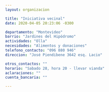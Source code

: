 ```yaml
---
layout: organizacion

title: "Iniciativa vecinal"
date: 2020-04-05 20:23:06 -0300

departamento: "Montevideo"
barrio: "Jardines del Hipódromo"
actividades: "Olla"
necesidades: "Alimentos y donaciones"
telefono_contacto: "096 880 946"
direccion: "José Piendibene 3642 esq. Lacio"

otros_contactos: ""
horario: "Sabado 28, hora 20 - llevar vianda"
aclaraciones: ""
cuenta_bancaria: ""

---
```


